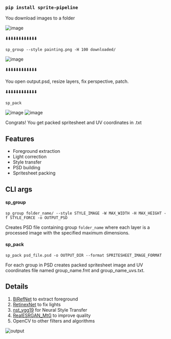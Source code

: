 ### **`pip install sprite-pipeline`**

You download images to a folder

![image](https://github.com/user-attachments/assets/c9571d74-167c-444a-85c0-de09c9c78eb6)

⬇️⬇️⬇️⬇️⬇️⬇️⬇️⬇️⬇️⬇️⬇️⬇️

`sp_group --style painting.png -H 100 downloaded/`

![image](https://github.com/user-attachments/assets/f78390a6-6737-4d33-bf24-3554721d5bdd)

⬇️⬇️⬇️⬇️⬇️⬇️⬇️⬇️⬇️⬇️⬇️⬇️

You open output.psd, resize layers, fix perspective, patch.

⬇️⬇️⬇️⬇️⬇️⬇️⬇️⬇️⬇️⬇️⬇️⬇️

`sp_pack`

![image](https://github.com/user-attachments/assets/8f7ed3f2-b918-4268-a123-a919f21e2485)
![image](https://github.com/user-attachments/assets/8a650d62-fa07-426c-a2fa-600af78e0420)

Congrats! You get packed spritesheet and UV coordinates in .txt

## Features

- Foreground extraction
- Light correction
- Style transfer
- PSD building
- Spritesheet packing

## CLI args

#### sp_group

`sp_group folder_name/ --style STYLE_IMAGE -W MAX_WIDTH -H MAX_HEIGHT -f STYLE_FORCE -o OUTPUT_PSD`

Creates PSD file containing group `folder_name` where each layer is a processed image with the specified maximum dimensions.

#### sp_pack

`sp_pack psd_file.psd -o OUTPUT_DIR --format SPRITESHEET_IMAGE_FORMAT`

For each group in PSD creates packed spritesheet image and UV coordinates file named group_name.fmt and group_name_uvs.txt.

## Details

1. [BiRefNet](https://huggingface.co/ZhengPeng7/BiRefNet) to extract foreground
2. [RetinexNet](https://github.com/weichen582/RetinexNet) to fix lights
3. [nst_vgg19](https://github.com/alexanderbrodko/nst_vgg19) for Neural Style Transfer
4. [RealESRGAN_MtG](https://huggingface.co/rullaf/RealESRGAN_MtG) to improve quality
5. OpenCV to other filters and algorithms


![output](https://github.com/user-attachments/assets/e10aedcc-0cd9-47e3-ac60-e1d426b30cc0)

